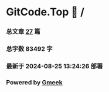 # GitCode.Top :link: / 
### 总文章 [27](//archive.html) 篇 
### 总字数 83492 字
### 最新于 2024-08-25 13:24:26 部署 
### Powered by [Gmeek](https://github.com/Meekdai/Gmeek)
